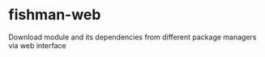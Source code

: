 # fishman-web
Download module and its dependencies from different package managers via web interface